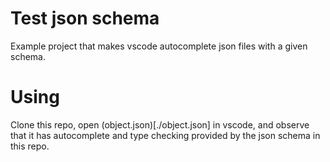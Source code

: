 # Test json schema

Example project that makes vscode autocomplete json files with a given schema.

# Using

Clone this repo, open (object.json)[./object.json] in vscode, and observe that it has autocomplete and type checking provided by the json schema in this repo.
